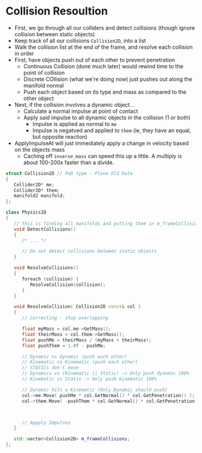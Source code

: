 Collision Resoultion
======



- First, we go through all our colliders and detect collisions (though ignore collision between static objects)
- Keep track of all our collisions `Collision2D`, into a list
- Walk the collision list at the end of the frame, and resolve each collision in order
- First, have objects push out of each other to prevent penetration
  - Continuous Collision (done much later) would rewind time to the point of collision
  - Discrete COllision (what we're doing now) just pushes out along the manifold normal
  - Push each object based on its type and mass as compared to the other object
- Next, if the collision involves a dynamic object...
  - Calculate a normal impulse at point of contact
  - Apply said impulse to all dynamic objects in the collision (1 or both)
    - Impulse is applied as normal to `me`
    - Impulse is negatved and applied to `them` (ie, they have an equal, but opposite reaction)
- ApplyImpulseAt will just immediately apply a change in velocity based on the objects mass
  - Caching off `inverse_mass` can speed this up a little.  A multiply is about 100-200x faster than a divide.

```cpp
struct Collision2D // PoD type - Plane Old Data
{
   Collider2D* me;
   Collider2D* them; 
   manifold2 manifold; 
};

class Physics2D
{
   // this is finding all manifolds and putting them in m_frameCollisions
   void DetectCollisions() 
   {
      /* ... */

      // Do not detect collisions between static objects
   }

   void ResolveCollisions()
   {
      foreach (collision) {
         ResolveCollision(collision); 
      }
   }

   void ResolveCollision( Collision2D const& col )
   {
      // Correcting - stop overlapping

      float myMass = col.me->GetMass();
      float theirMass = col.them->GetMass();
      float pushMe = theirMass / (myMass + theirMass);
      float pushThem = 1.0f - pushMe; 

      // Dynamic vs Dynamic (push each other)
      // Kinematic vs Kinematic (push each other)
      // STATICs don't move
      // Dynamics vs (Kinematic || Static) -> Only push dyanmic 100%
      // Kinematic vs Statis -> Only push kinematic 100%

      // Dynamic hits a Kinematic (Only Dynamic should push)
      col->me.Move( pushMe * col.GetNormal() * col.GetPenetration() ); 
      col->them.Move( -pushThem * col.GetNormal() * col.GetPenetration() ); 



      // Appply Impulses
   }

   std::vector<Collision2D> m_frameCollisions; 
};
